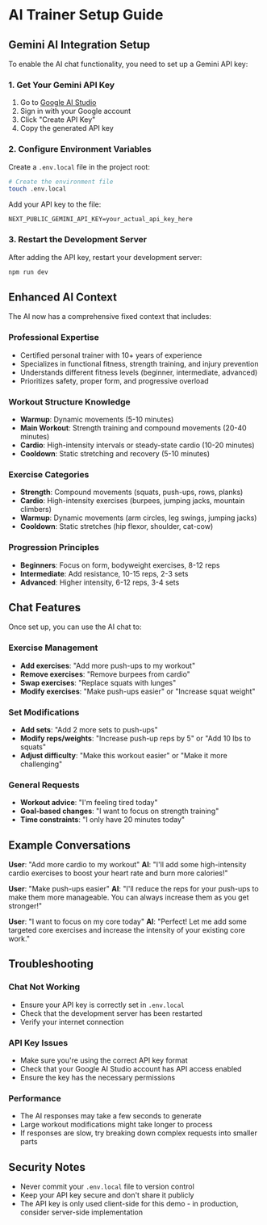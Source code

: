 # AI Trainer Setup Guide

## Gemini AI Integration Setup

To enable the AI chat functionality, you need to set up a Gemini API key:

### 1. Get Your Gemini API Key

1. Go to [Google AI Studio](https://makersuite.google.com/app/apikey)
2. Sign in with your Google account
3. Click "Create API Key"
4. Copy the generated API key

### 2. Configure Environment Variables

Create a `.env.local` file in the project root:

```bash
# Create the environment file
touch .env.local
```

Add your API key to the file:

```env
NEXT_PUBLIC_GEMINI_API_KEY=your_actual_api_key_here
```

### 3. Restart the Development Server

After adding the API key, restart your development server:

```bash
npm run dev
```

## Enhanced AI Context

The AI now has a comprehensive fixed context that includes:

### Professional Expertise
- Certified personal trainer with 10+ years of experience
- Specializes in functional fitness, strength training, and injury prevention
- Understands different fitness levels (beginner, intermediate, advanced)
- Prioritizes safety, proper form, and progressive overload

### Workout Structure Knowledge
- **Warmup**: Dynamic movements (5-10 minutes)
- **Main Workout**: Strength training and compound movements (20-40 minutes)
- **Cardio**: High-intensity intervals or steady-state cardio (10-20 minutes)
- **Cooldown**: Static stretching and recovery (5-10 minutes)

### Exercise Categories
- **Strength**: Compound movements (squats, push-ups, rows, planks)
- **Cardio**: High-intensity exercises (burpees, jumping jacks, mountain climbers)
- **Warmup**: Dynamic movements (arm circles, leg swings, jumping jacks)
- **Cooldown**: Static stretches (hip flexor, shoulder, cat-cow)

### Progression Principles
- **Beginners**: Focus on form, bodyweight exercises, 8-12 reps
- **Intermediate**: Add resistance, 10-15 reps, 2-3 sets
- **Advanced**: Higher intensity, 6-12 reps, 3-4 sets

## Chat Features

Once set up, you can use the AI chat to:

### Exercise Management
- **Add exercises**: "Add more push-ups to my workout"
- **Remove exercises**: "Remove burpees from cardio"
- **Swap exercises**: "Replace squats with lunges"
- **Modify exercises**: "Make push-ups easier" or "Increase squat weight"

### Set Modifications
- **Add sets**: "Add 2 more sets to push-ups"
- **Modify reps/weights**: "Increase push-up reps by 5" or "Add 10 lbs to squats"
- **Adjust difficulty**: "Make this workout easier" or "Make it more challenging"

### General Requests
- **Workout advice**: "I'm feeling tired today"
- **Goal-based changes**: "I want to focus on strength training"
- **Time constraints**: "I only have 20 minutes today"

## Example Conversations

**User**: "Add more cardio to my workout"
**AI**: "I'll add some high-intensity cardio exercises to boost your heart rate and burn more calories!"

**User**: "Make push-ups easier"
**AI**: "I'll reduce the reps for your push-ups to make them more manageable. You can always increase them as you get stronger!"

**User**: "I want to focus on my core today"
**AI**: "Perfect! Let me add some targeted core exercises and increase the intensity of your existing core work."

## Troubleshooting

### Chat Not Working
- Ensure your API key is correctly set in `.env.local`
- Check that the development server has been restarted
- Verify your internet connection

### API Key Issues
- Make sure you're using the correct API key format
- Check that your Google AI Studio account has API access enabled
- Ensure the key has the necessary permissions

### Performance
- The AI responses may take a few seconds to generate
- Large workout modifications might take longer to process
- If responses are slow, try breaking down complex requests into smaller parts

## Security Notes

- Never commit your `.env.local` file to version control
- Keep your API key secure and don't share it publicly
- The API key is only used client-side for this demo - in production, consider server-side implementation
